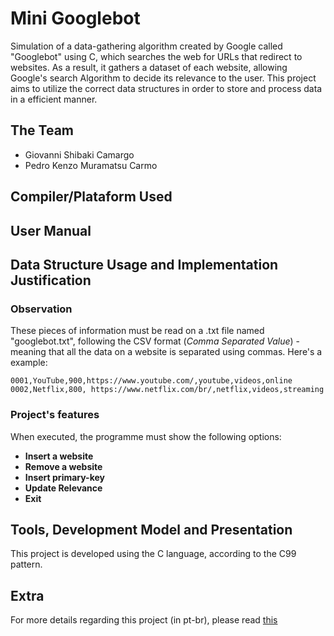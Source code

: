 # Mini Googlebot  
Simulation of a data-gathering algorithm created by Google called "Googlebot" using C, which searches the web for URLs that redirect to websites. As a result, it gathers a dataset of each website, allowing Google's search Algorithm to decide its relevance to the user. This project aims to utilize the correct data structures in order to store and process data in a efficient manner.

## The Team
* Giovanni Shibaki Camargo
* Pedro Kenzo Muramatsu Carmo

## Compiler/Plataform Used

## User Manual

## Data Structure Usage and Implementation Justification


### Observation
These pieces of information must be read on a .txt file named "googlebot.txt", following the CSV format (*Comma Separated Value*) - meaning that all the data on a website is separated using commas. Here's a example:
```
0001,YouTube,900,https://www.youtube.com/,youtube,videos,online
0002,Netflix,800, https://www.netflix.com/br/,netflix,videos,streaming
```
### Project's features
When executed,  the programme must show the following options:
* **Insert a website**
*  **Remove a website**
* **Insert primary-key**
* **Update Relevance**
* **Exit**

## Tools, Development Model and Presentation
This project is developed using the C language, according to the C99 pattern.

## Extra
For more details regarding this project (in pt-br), please read [this](https://ae4.tidia-ae.usp.br/access/content/group/a1128994-3797-49cb-8f1f-08ecfe0ced63/Projeto%20-%20parte%20I.pdf)
